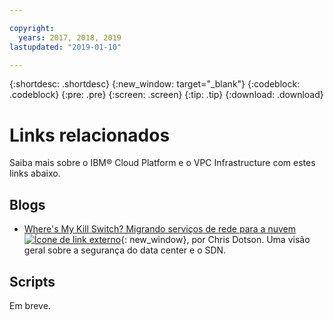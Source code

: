 ```yaml
---

copyright:
  years: 2017, 2018, 2019
lastupdated: "2019-01-10"

---
```


{:shortdesc: .shortdesc}
{:new_window: target="_blank"}
{:codeblock: .codeblock}
{:pre: .pre}
{:screen: .screen}
{:tip: .tip}
{:download: .download}

# Links relacionados

Saiba mais sobre o IBM® Cloud Platform e o VPC Infrastructure com estes links abaixo.

## Blogs 

*  [ Where's My Kill Switch? Migrando serviços de rede para a nuvem ![Ícone de link externo](../../icons/launch-glyph.svg "Ícone de link externo")](https://www.ibm.com/w3-techblog/wcp/2018/09/migrating-network-services/){: new_window}, por Chris Dotson. Uma visão geral sobre a segurança do data center e o SDN.

## Scripts

Em breve.
